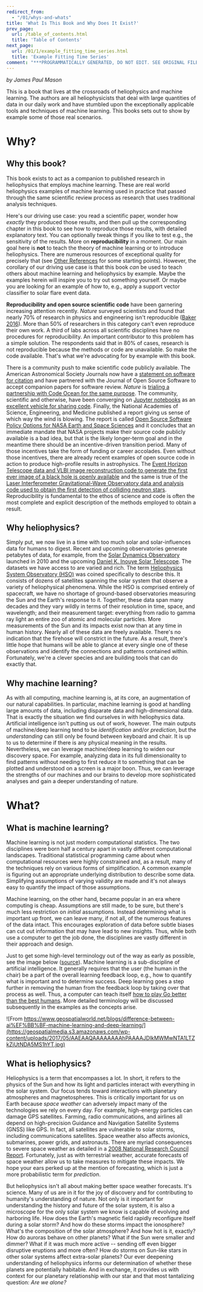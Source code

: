 ```yaml
---
redirect_from:
  - "/01/whys-and-whats"
title: 'What Is This Book and Why Does It Exist?'
prev_page:
  url: /table_of_contents.html
  title: 'Table of Contents'
next_page:
  url: /01/1/example_fitting_time_series.html
  title: 'Example Fitting Time Series'
comment: "***PROGRAMMATICALLY GENERATED, DO NOT EDIT. SEE ORIGINAL FILES IN /content***"
---
```

*by James Paul Mason*

This is a book that lives at the crossroads of heliophysics and machine learning. The authors are all heliophysicists that deal with large quantities of data in our daily work and have stumbled upon the exceptionally applicable tools and techniques of machine learning. This books sets out to show by example some of those real scenarios.

# Why?
## Why this book?
This book exists to act as a companion to published research in heliophysics that employs machine learning. These are real world heliophysics examples of machine learning used in practice that passed through the same scientific review process as research that uses traditional analysis techniques.

Here's our driving use case: you read a scientific paper, wonder how _exactly_ they produced those results, and then pull up the corresponding chapter in this book to see how to reproduce those results, with detailed explanatory text. You can optionally tweak things if you like to test e.g., the sensitivity of the results. More on **reproducibility** in a moment. Our main goal here is **not** to teach the theory of machine learning or to introduce heliophysics. There are numerous resources of exceptional quality for precisely that (see [Other References](https://helioml.github.io/HelioML/01/3/other_references) for some starting points). However, the corollary of our driving use case is that this book _can_ be used to teach others about machine learning and heliophysics by example. Maybe the examples herein will inspire you to try out something yourself. Or maybe you are looking for an example of how to, e.g., apply a support vector classifier to solar flare event data.

**Reproducibility and open source scientific code** have been garnering increasing attention recently. _Nature_ surveyed scientists and found that nearly 70% of research in physics and engineering isn't reproducible ([Baker 2016](https://www.nature.com/news/1-500-scientists-lift-the-lid-on-reproducibility-1.19970)). More than 50% of researchers in this category can't even reproduce their own work. A third of labs across all scientific disciplines have no procedures for reproducibility. An important contributor to this problem has a simple solution. The respondents said that in 80% of cases, research is not reproducible because the methods or code are unavailable. So make the code available. That's what we're advocating for by example with this book.

There is a community push to make scientific code publicly available. The American Astronomical Society Journals now have a [statement on software for citation](https://journals.aas.org/policy-statement-on-software/) and have partnered with the Journal of Open Source Software to accept companion papers for software review. _Nature_ is [trialing a partnership with Code Ocean for the same purpose](http://blogs.nature.com/ofschemesandmemes/2018/08/01/nature-research-journals-trial-new-tools-to-enhance-code-peer-review-and-publication). The community, scientific and otherwise, have been converging on [Jupyter notebooks](https://www.nature.com/articles/d41586-018-07196-1) as an [excellent vehicle for sharing code](https://www.nature.com/news/interactive-notebooks-sharing-the-code-1.16261). Finally, the National Academies of Science, Engineering, and Medicine published a report giving us sense of which way the wind is blowing. The report is called [Open Source Software Policy Options for NASA Earth and Space Sciences](https://www.nap.edu/catalog/25217/open-source-software-policy-options-for-nasa-earth-and-space-sciences) and it concludes that an immediate mandate that NASA projects make their source code publicly available is a bad idea, but that is the likely longer-term goal and in the meantime there should be an incentive-driven transition period. Many of those incentives take the form of funding or career accolades. Even without those incentives, there are already recent examples of open source code in action to produce high-profile results in astrophysics. The [Event Horizon Telescope data and VLBI image reconstruction code to generate the first ever image of a black hole is openly available](https://github.com/achael/eht-imaging) and the same is true of the [Laser Interferometer Gravitational-Wave Observatory data and analysis code used to obtain the first detection of colliding neutron stars](https://github.com/minrk/ligo-binder). Reproducibility is fundamental to the ethos of science and code is often the most complete and explicit description of the methods employed to obtain a result.

## Why heliophysics?
Simply put, we now live in a time with too much solar and solar-influences data for humans to digest. Recent and upcoming observatories generate petabytes of data, for example, from the [Solar Dynamics Observatory](https://ui.adsabs.harvard.edu/#abs/2012SoPh..275....3P/abstract) launched in 2010 and the upcoming [Daniel K. Inouye Solar Telescope](https://en.wikipedia.org/wiki/Daniel_K._Inouye_Solar_Telescope). The datasets we have access to are varied and rich. The term [Heliophysics System Observatory (HSO)](https://www.nasa.gov/content/goddard/heliophysics-system-observatory-hso) was coined specifically to describe this. It consists of dozens of satellites spanning the solar system that observe a variety of heliophysical phenomena. While the HSO is comprised entirely of spacecraft, we have no shortage of ground-based observatories measuring the Sun and the Earth's response to it. Together, these data span many decades and they vary wildly in terms of their resolution in time, space, and wavelength; and their measurement target: everything from radio to gamma ray light an entire zoo of atomic and molecular particles. More measurements of the Sun and its impacts exist now than at any time in human history. Nearly all of these data are freely available. There's no indication that the firehose will constrict in the future. As a result, there's little hope that humans will be able to glance at every single one of these observations and identify the connections and patterns contained within. Fortunately, we're a clever species and are building tools that can do exactly that.

## Why machine learning?
As with all computing, machine learning is, at its core, an augmentation of our natural capabilities. In particular, machine learning is good at handling large amounts of data, including disparate data and high-dimensional data. That is exactly the situation we find ourselves in with heliophysics data. Artificial intelligence isn't putting us out of work, however. The main outputs of machine/deep learning tend to be _identification_ and/or _prediction_, but the _understanding_ can still only be found between keyboard and chair. It is up to us to determine if there is any physical meaning in the results. Nevertheless, we can leverage machine/deep learning to widen our discovery space. For example, analyzing data in its full dimensionality to find patterns without needing to first reduce it to something that can be plotted and understood on a screen is a major boon. Thus, we can leverage the strengths of our machines and our brains to develop more sophisticated analyses and gain a deeper understanding of nature.

# What?
## What is machine learning?
Machine learning is not just modern computational statistics. The two disciplines were born half a century apart in vastly different computational landscapes. Traditional statistical programming came about when computational resources were highly constrained and, as a result, many of the techniques rely on various forms of simplification. A common example is figuring out an appropriate underlying distribution to describe some data. Simplifying assumptions of varying validity are made and it's not always easy to quantify the impact of those assumptions.

Machine learning, on the other hand, became popular in an era where computing is cheap. Assumptions are still made, to be sure, but there's much less restriction on _initial_ assumptions. Instead determining what is important up front, we can leave many, if not all, of the numerous features of the data intact. This encourages exploration of data before subtle biases can cut out information that may have lead to new insights. Thus, while both use a computer to get the job done, the disciplines are vastly different in their approach and design.

Just to get some high-level terminology out of the way as early as possible, see the image below ([source](https://www.geospatialworld.net/blogs/difference-between-ai%EF%BB%BF-machine-learning-and-deep-learning/)). Machine learning is a sub-discipline of artificial intelligence. It generally requires that the user (the human in the chair) be a part of the overall learning feedback loop, e.g., how to quantify what is important and to determine success. Deep learning goes a step further in removing the human from the feedback loop by taking over that process as well. Thus, a computer can teach itself [how to play Go better than the best humans](https://deepmind.com/blog/alphago-zero-learning-scratch/). More detailed terminology will be discussed subsequently in the examples as the concepts arise.

![From https://www.geospatialworld.net/blogs/difference-between-ai%EF%BB%BF-machine-learning-and-deep-learning/](https://geospatialmedia.s3.amazonaws.com/wp-content/uploads/2017/05/AAEAAQAAAAAAAAhPAAAAJDlkMWMwNTA1LTZkZjUtNDA5MS1hYT.jpg)


## What is heliophysics?
Heliophysics is a term that encompasses a lot. In short, it refers to the physics of the Sun and how its light and particles interact with everything in the solar system. Our focus tends toward interactions with planetary atmospheres and magnetospheres. This is critically important for us on Earth because _space weather_ can adversely impact many of the technologies we rely on every day. For example, high-energy particles can damage GPS satellites. Farming, radio communications, and airlines all depend on high-precision Guidance and Navigation Satellite Systems (GNSS) like GPS. In fact, all satellites are vulnerable to solar storms, including communications satellites. Space weather also affects avionics, submarines, power grids, and astronauts. There are myriad consequences to severe space weather as detailed in a [2008 National Research Council Report](https://www.nap.edu/catalog/12507/severe-space-weather-events-understanding-societal-and-economic-impacts-a). Fortunately, just as with terrestrial weather, accurate forecasts of space weather allow us to take measures to mitigate these impacts. We hope your ears perked up at the mention of forecasting, which is just a more probabilistic term for _prediction_.

But heliophysics isn't all about making better space weather forecasts. It's science. Many of us are in it for the joy of discovery and for contributing to humanity's understanding of nature. Not only is it important for understanding the history and future of the solar system, it is also a microscope for the only solar system we know is capable of evolving and harboring life. How does the Earth's magnetic field rapidly reconfigure itself during a solar storm? And how do these storms impact the ionosphere? What's the composition of the solar atmosphere? And how hot is it, exactly? How do auroras behave on other planets? What if the Sun were smaller and dimmer? What if it was much more active -- sending off even bigger disruptive eruptions and more often? How do storms on Sun-like stars in other solar systems affect extra-solar planets? Our ever deepening understanding of heliophysics informs our determination of whether these planets are potentially habitable. And in exchange, it provides us with context for our planetary relationship with our star and that most tantalizing question: _Are we alone?_
